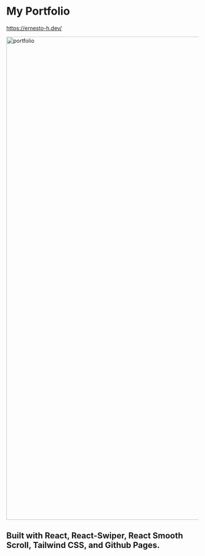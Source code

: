 # My Portfolio
https://ernesto-h.dev/

<img width="1268" alt="portfolio" src="https://user-images.githubusercontent.com/37064367/171297622-0476d808-9b5b-4f01-8e1c-b02d40bdeeea.png">

## Built with React, React-Swiper, React Smooth Scroll, Tailwind CSS, and Github Pages.
